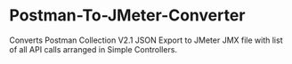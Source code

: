 # Postman-To-JMeter-Converter
Converts Postman Collection V2.1 JSON Export to JMeter JMX file with list of all API calls arranged in Simple Controllers.
